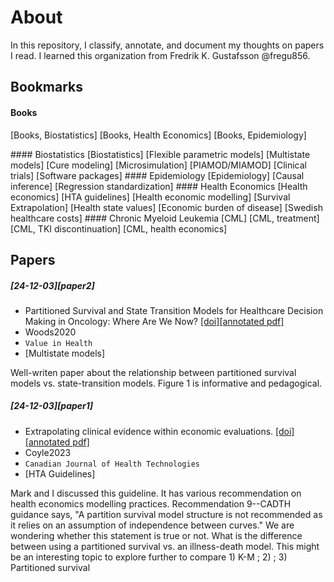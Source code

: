 # About
In this repository, I classify, annotate, and document my thoughts on papers I read. I learned this organization from Fredrik K. Gustafsson @fregu856.

## Bookmarks
#### Books
[Books, Biostatistics]
[Books, Health Economics]
[Books, Epidemiology]
</div>
#### Biostatistics
[Biostatistics]
[Flexible parametric models]
[Multistate models]
[Cure modeling]
[Microsimulation]
[PIAMOD/MIAMOD]
[Clinical trials]
[Software packages]
</div>
#### Epidemiology
[Epidemiology]
[Causal inference]
[Regression standardization]
</div>
#### Health Economics
[Health economics]
[HTA guidelines]
[Health economic modelling]
[Survival Extrapolation]
[Health state values]
[Economic burden of disease]
[Swedish healthcare costs]
</div>
#### Chronic Myeloid Leukemia
[CML]
[CML, treatment]
[CML, TKI discontinuation]
[CML, health economics]
</div>

## Papers
##### [24-12-03][paper2]
- Partitioned Survival and State Transition Models for Healthcare Decision Making in Oncology: Where Are We Now? [[doi]](https://doi.org/10.1016/j.jval.2020.08.2094)[[annotated pdf]]()
- Woods2020
- `Value in Health`
- [Multistate models]
<div style="max-width:100%; word-wrap:break-word;">
Well-writen paper about the relationship between partitioned survival models vs. state-transition models. Figure 1 is informative and pedagogical.
</div>

##### [24-12-03][paper1]
- Extrapolating clinical evidence within economic evaluations. [[doi]](https://www.cda-amc.ca/sites/default/files/attachments/2023-05/MH0011-Extrapolating%20Clinical%20Evidence%20Within%20Economic%20Evaluations_0.pdf)[[annotated pdf]]()
- Coyle2023
- `Canadian Journal of Health Technologies`
- [HTA Guidelines]
<div style="max-width:100%; word-wrap:break-word;">
Mark and I discussed this guideline. It has various recommendation on health economics modelling practices. Recommendation 9--CADTH guidance says, "A partition survival model structure is not recommended as it relies on an assumption of independence between curves." We are wondering whether this statement is true or not. What is the difference between using a partitioned survival vs. an illness-death model. This might be an interesting topic to explore further to compare 1) K-M ; 2) ; 3) Partitioned survival
</div>

```
